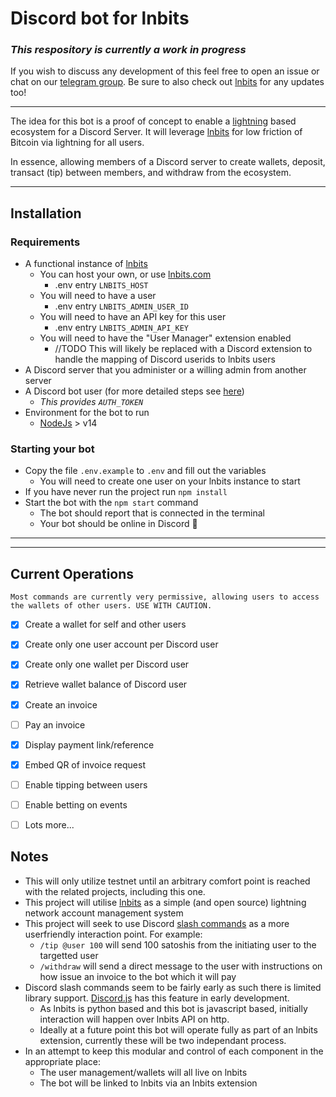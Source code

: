 # Discord bot for lnbits

### _This respository is currently a work in progress_

If you wish to discuss any development of this feel free to open an issue or chat on our [telegram group](https://t.me/joinchat/dh4xD_LwlAphOWNk).
Be sure to also check out [lnbits](https://github.com/lnbits/lnbits) for any updates too!

---

The idea for this bot is a proof of concept to enable a [lightning](https://lightning.network/) based ecosystem for a Discord Server. It will leverage [lnbits](https://github.com/lnbits/lnbits) for low friction of Bitcoin via lightning for all users. 

In essence, allowing members of a Discord server to create wallets, deposit, transact (tip) between members, and withdraw from the ecosystem.

---
## Installation

### Requirements
- A functional instance of [lnbits](https://github.com/lnbits/lnbits)
  - You can host your own, or use [lnbits.com](https://lnbits.com)
    - .env entry `LNBITS_HOST`
  - You will need to have a user 
    - .env entry `LNBITS_ADMIN_USER_ID`
  - You will need to have an API key for this user 
    - .env entry `LNBITS_ADMIN_API_KEY`
  - You will need to have the "User Manager" extension enabled
    - //TODO This will likely be replaced with a Discord extension to handle the mapping of Discord userids to lnbits users
- A Discord server that you administer or a willing admin from another server
- A Discord bot user (for more detailed steps see [here](./docs/discord_bot.md)) 
  - _This provides `AUTH_TOKEN`_
- Environment for the bot to run
  - [NodeJs](https://nodejs.org/en/download/current/) > v14

### Starting your bot
- Copy the file `.env.example` to `.env` and fill out the variables
  - You will need to create one user on your lnbits instance to start
- If you have never run the project run `npm install`
- Start the bot with the `npm start` command
  - The bot should report that is connected in the terminal
  - Your bot should be online in Discord 🎉

---
---
## Current Operations

```
Most commands are currently very permissive, allowing users to access the wallets of other users. USE WITH CAUTION.
```

- [x] Create a wallet for self and other users
- [x] Create only one user account per Discord user
- [x] Create only one wallet per Discord user
- [x] Retrieve wallet balance of Discord user
- [x] Create an invoice
- [ ] Pay an invoice
- [x] Display payment link/reference
- [x] Embed QR of invoice request
- [ ] Enable tipping between users
- [ ] Enable betting on events
- [ ] Lots more...
 

## Notes
* This will only utilize testnet until an arbitrary comfort point is reached with the related projects, including this one.
* This project will utilise [lnbits](https://github.com/lnbits/lnbits) as a simple (and open source) lightning network account management system
* This project will seek to use Discord [slash commands](https://discord.com/developers/docs/interactions/slash-commands) as a more userfriendly interaction point. For example:
  - `/tip @user 100` will send 100 satoshis from the initiating user to the targetted user
  - `/withdraw` will send a direct message to the user with instructions on how issue an invoice to the bot which it will pay
* Discord slash commands seem to be fairly early as such there is limited library support. [Discord.js](https://discord.js.org/#/) has this feature in early development.
  - As lnbits is python based and this bot is javascript based, initially interaction will happen over lnbits API on http.
  - Ideally at a future point this bot will operate fully as part of an lnbits extension, currently these will be two independant process.
* In an attempt to keep this modular and control of each component in the appropriate place:
  - The user management/wallets will all live on lnbits
  - The bot will be linked to lnbits via an lnbits extension